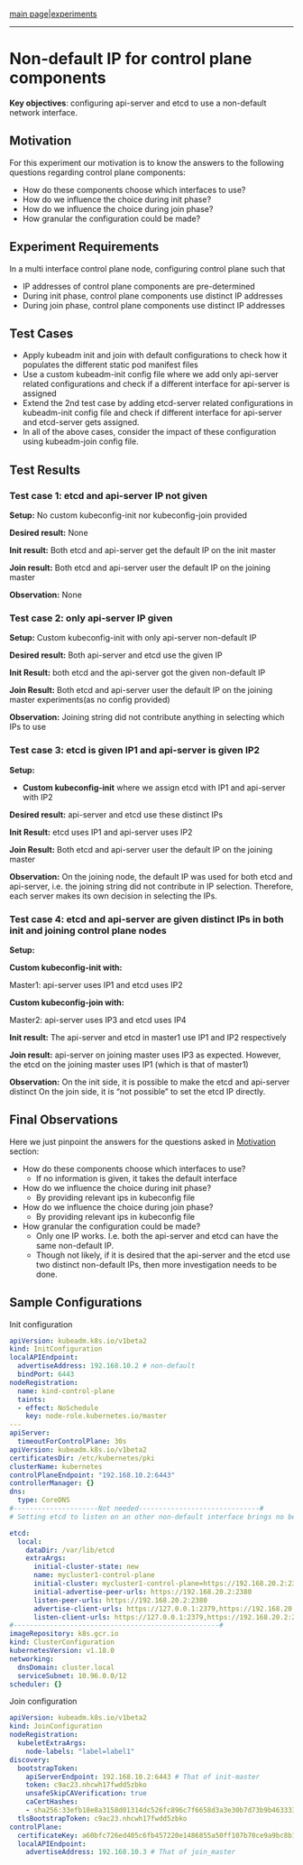 [main page](README.md)|[experiments](experiments/AIR-146_.md)

---

# Non-default IP for control plane components

**Key objectives**: configuring api-server and etcd to use a non-default network interface.

## Motivation
For this experiment our motivation is to know the answers to the following questions regarding control plane components: 

* How do these components choose which interfaces to use?
* How do we influence the choice during init phase?
* How do we influence the choice during join phase?
* How granular the configuration could be made?

## Experiment Requirements
In a multi interface control plane node, configuring control plane such that

* IP addresses of control plane components are pre-determined
* During init phase, control plane components use distinct IP addresses
* During join phase, control plane components use distinct IP addresses

## Test Cases
* Apply kubeadm init and join with default configurations to check how it populates the different static pod manifest files
* Use a custom kubeadm-init config file where we add only api-server related configurations and check if a different interface for api-server is assigned
* Extend the 2nd test case by adding etcd-server related configurations in kubeadm-init config file and check if different interface for api-server and etcd-server gets assigned.
* In all of the above cases, consider the impact of these configuration using kubeadm-join config file.

## Test Results

### Test case 1: etcd and api-server IP not given

**Setup:** No custom kubeconfig-init nor kubeconfig-join provided

**Desired result:** None

**Init result:** Both etcd and api-server get the default IP on the init master

**Join result:** Both etcd and api-server user the default IP on the joining master

**Observation:** None

### Test case 2: only api-server IP given

**Setup:** Custom kubeconfig-init with only api-server non-default IP

**Desired result:** Both api-server and etcd use the given IP

**Init Result:** both etcd and the api-server got the given non-default IP

**Join Result:** Both etcd and api-server user the default IP on the joining master experiments(as no config provided)

**Observation:** Joining string did not contribute anything in selecting which IPs to use


### Test case 3: etcd is given IP1 and api-server is given IP2

**Setup:**

* **Custom kubeconfig-init** where we assign etcd with IP1 and api-server with IP2

**Desired result:** api-server and etcd use these distinct IPs

**Init Result:** etcd uses IP1 and api-server uses IP2

**Join Result:** Both etcd and api-server user the default IP on the joining master

**Observation:** On the joining node, the default IP was used for both etcd and api-server, i.e. the joining string did not contribute in IP selection. Therefore, each server makes its own decision in selecting the IPs. 

### Test case 4: etcd and api-server are given distinct IPs in both init and joining control plane nodes 

**Setup:**

**Custom kubeconfig-init with:**

Master1: api-server uses IP1 and etcd uses IP2

**Custom kubeconfig-join with:**

Master2: api-server uses IP3  and etcd uses IP4

**Init result:** The api-server and etcd in master1 use IP1 and IP2 respectively

**Join result:** api-server on joining master uses IP3 as expected. However, the etcd on the joining master uses IP1 (which is that of master1)

**Observation:**
On the init side, it is possible to make the etcd and api-server distinct 
On the join side, it is “not possible” to set the etcd IP directly.

## Final Observations
Here we just pinpoint the answers for the questions asked in [Motivation](#Motivation) section:

* How do these components choose which interfaces to use?
    * If no information is given, it takes the default interface
* How do we influence the choice during init phase?
    * By providing relevant ips in kubeconfig file
* How do we influence the choice during join phase?
    * By providing relevant ips in kubeconfig file
* How granular the configuration could be made?
    * Only one IP works. I.e. both the api-server and etcd can have the same non-default IP.
    * Though not likely, if it is desired that the api-server and the etcd use two distinct non-default IPs, then more investigation needs to be done.

## Sample Configurations

Init configuration 

```yaml
apiVersion: kubeadm.k8s.io/v1beta2
kind: InitConfiguration
localAPIEndpoint:
  advertiseAddress: 192.168.10.2 # non-default
  bindPort: 6443
nodeRegistration:
  name: kind-control-plane
  taints:
  - effect: NoSchedule
    key: node-role.kubernetes.io/master
---
apiServer:
  timeoutForControlPlane: 30s
apiVersion: kubeadm.k8s.io/v1beta2
certificatesDir: /etc/kubernetes/pki
clusterName: kubernetes
controlPlaneEndpoint: "192.168.10.2:6443"
controllerManager: {}
dns:
  type: CoreDNS
#---------------------Not needed------------------------------#
# Setting etcd to listen on an other non-default interface brings no benefit as the joining master cannot do the same

etcd:
  local:
    dataDir: /var/lib/etcd
    extraArgs:
      initial-cluster-state: new
      name: mycluster1-control-plane
      initial-cluster: mycluster1-control-plane=https://192.168.20.2:2380
      initial-advertise-peer-urls: https://192.168.20.2:2380
      listen-peer-urls: https://192.168.20.2:2380
      advertise-client-urls: https://127.0.0.1:2379,https://192.168.20.2:2379
      listen-client-urls: https://127.0.0.1:2379,https://192.168.20.2:2379
#---------------------------------------------------#
imageRepository: k8s.gcr.io
kind: ClusterConfiguration
kubernetesVersion: v1.18.0
networking:
  dnsDomain: cluster.local
  serviceSubnet: 10.96.0.0/12
scheduler: {}
```

Join configuration

```yaml
apiVersion: kubeadm.k8s.io/v1beta2
kind: JoinConfiguration
nodeRegistration:
  kubeletExtraArgs:
    node-labels: "label=label1"
discovery:
  bootstrapToken:
    apiServerEndpoint: 192.168.10.2:6443 # That of init-master
    token: c9ac23.nhcwh17fwdd5zbko
    unsafeSkipCAVerification: true
    caCertHashes: 
    - sha256:33efb18e8a3158d01314dc526fc896c7f6658d3a3e30b7d73b9b4633330a90b1
  tlsBootstrapToken: c9ac23.nhcwh17fwdd5zbko
controlPlane:
  certificateKey: a60bfc726ed405c6fb457220e1486855a50ff107b70ce9a9bc8b170ffcc5ddba
  localAPIEndpoint:
    advertiseAddress: 192.168.10.3 # That of join_master
```
